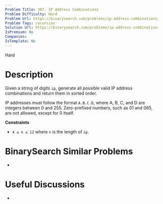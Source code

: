 ```yaml
---
Problem Title: 307. IP Address Combinations
Problem Difficulty: Hard
Problem Url: https://binarysearch.com/problems/ip-address-combinations/
Problem Tags: recursion
Solution Url: https://binarysearch.com/problems/ip-address-combinations/solutions/
IsPremium: No
Companies: 
IsTemplate: No
---
```


<span style="color: ;">Hard</span>

# Description

Given a string of digits `ip`, generate all possible valid IP address combinations and return them in sorted order.

IP addresses must follow the format `A.B.C.D`, where A, B, C, and D are integers between 0 and 255. Zero-prefixed numbers, such as 01 and 065, are not allowed, except for 0 itself.

**Constraints**
- `4 ≤ n ≤ 12` where `n` is the length of `ip`.

# BinarySearch Similar Problems

- []()

# Useful Discussions

- []()
